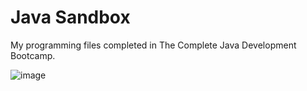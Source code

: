 # Java Sandbox
My programming files completed in The Complete Java Development Bootcamp.

![image](https://user-images.githubusercontent.com/66838571/234050859-f80f1bb3-fc0b-4fdd-bc41-77fadc3b6a46.png)

